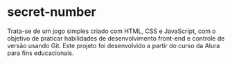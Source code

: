 ﻿# secret-number
Trata-se de um jogo simples criado com HTML, CSS e JavaScript, com o objetivo de praticar habilidades de desenvolvimento front-end e controle de versão usando Git. Este projeto foi desenvolvido a partir do curso da Alura para fins educacionais.
